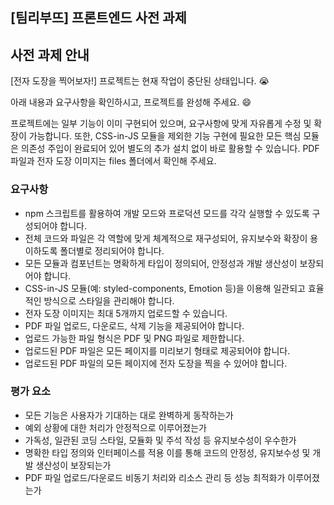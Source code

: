 ## [팀리부뜨] 프론트엔드 사전 과제

## 사전 과제 안내

[전자 도장을 찍어보자!] 프로젝트는 현재 작업이 중단된 상태입니다. 😭

아래 내용과 요구사항을 확인하시고, 프로젝트를 완성해 주세요. 😄

프로젝트에는 일부 기능이 이미 구현되어 있으며, 요구사항에 맞게 자유롭게 수정 및 확장이 가능합니다.
또한, CSS-in-JS 모듈을 제외한 기능 구현에 필요한 모든 핵심 모듈은
의존성 주입이 완료되어 있어 별도의 추가 설치 없이 바로 활용할 수 있습니다.
PDF 파일과 전자 도장 이미지는 files 폴더에서 확인해 주세요.

### 요구사항

- npm 스크립트를 활용하여 개발 모드와 프로덕션 모드를 각각 실행할 수 있도록 구성되어야 합니다.
- 전체 코드와 파일은 각 역할에 맞게 체계적으로 재구성되어, 유지보수와 확장이 용이하도록 폴더별로 정리되어야 합니다.
- 모든 모듈과 컴포넌트는 명확하게 타입이 정의되어, 안정성과 개발 생산성이 보장되어야 합니다.
- CSS-in-JS 모듈(예: styled-components, Emotion 등)을 이용해 일관되고 효율적인 방식으로 스타일을 관리해야 합니다.
- 전자 도장 이미지는 최대 5개까지 업로드할 수 있습니다.
- PDF 파일 업로드, 다운로드, 삭제 기능을 제공되어야 합니다.
- 업로드 가능한 파일 형식은 PDF 및 PNG 파일로 제한합니다.
- 업로드된 PDF 파일은 모든 페이지를 미리보기 형태로 제공되어야 합니다.
- 업로드된 PDF 파일의 모든 페이지에 전자 도장을 찍을 수 있어야 합니다.

### 평가 요소

- 모든 기능은 사용자가 기대하는 대로 완벽하게 동작하는가
- 예외 상황에 대한 처리가 안정적으로 이루어졌는가
- 가독성, 일관된 코딩 스타일, 모듈화 및 주석 작성 등 유지보수성이 우수한가
- 명확한 타입 정의와 인터페이스를 적용 이를 통해 코드의 안정성, 유지보수성 및 개발 생산성이 보장되는가
- PDF 파일 업로드/다운로드 비동기 처리와 리소스 관리 등 성능 최적화가 이루어졌는가
